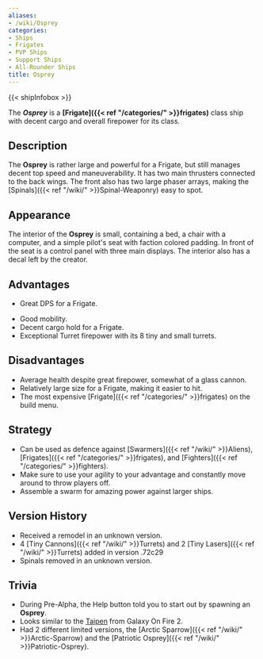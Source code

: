 ```yaml
---
aliases:
- /wiki/Osprey
categories:
- Ships
- Frigates
- PVP Ships
- Support Ships
- All-Rounder Ships
title: Osprey
---  
```


{{< shipInfobox >}} 

The **_Osprey_** is a **[Frigate]({{< ref "/categories/" >}}frigates)** class ship with decent cargo and overall firepower for its class.

## Description

The **Osprey** is rather large and powerful for a Frigate, but still manages decent top speed and maneuverability. It has two main thrusters connected to the back wings. The front also has two large phaser arrays, making the [Spinals]({{< ref "/wiki/" >}}Spinal-Weaponry) easy to spot.

## Appearance

The interior of the **Osprey** is small, containing a bed, a chair with a computer, and a simple pilot's seat with faction colored padding. In front of the seat is a control panel with three main displays. The interior also has a decal left by the creator.

## Advantages

- Great DPS for a Frigate.

<!-- -->

- Good mobility.
- Decent cargo hold for a Frigate.
- Exceptional Turret firepower with its 8 tiny and small turrets.

## Disadvantages

- Average health despite great firepower, somewhat of a glass cannon.
- Relatively large size for a Frigate, making it easier to hit.
- The most expensive [Frigate]({{< ref "/categories/" >}}frigates) on the build menu.

## Strategy

- Can be used as defence against [Swarmers]({{< ref "/wiki/" >}}Aliens), [Frigates]({{< ref "/categories/" >}}frigates), and [Fighters]({{< ref "/categories/" >}}fighters).
- Make sure to use your agility to your advantage and constantly move around to throw players off.
- Assemble a swarm for amazing power against larger ships.

## Version History 

- Received a remodel in an unknown version.
- 4 [Tiny Cannons]({{< ref "/wiki/" >}}Turrets) and 2 [Tiny Lasers]({{< ref "/wiki/" >}}Turrets) added in version .72c29
- Spinals removed in an unknown version.

## Trivia

- During Pre-Alpha, the Help button told you to start out by spawning an **Osprey**.
- Looks similar to the [Taipen](http://galaxyonfire.wikia.com/wiki/Taipan) from Galaxy On Fire 2.
- Had 2 different limited versions, the [Arctic Sparrow]({{< ref "/wiki/" >}}Arctic-Sparrow) and the [Patriotic Osprey]({{< ref "/wiki/" >}}Patriotic-Osprey).